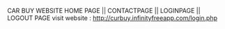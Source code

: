CAR BUY WEBSITE 
 HOME PAGE || CONTACTPAGE || LOGINPAGE || LOGOUT PAGE 
visit website : http://curbuy.infinityfreeapp.com/login.php

